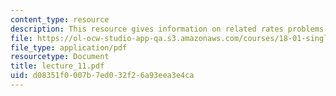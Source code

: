 ```yaml
---
content_type: resource
description: This resource gives information on related rates problems.
file: https://ol-ocw-studio-app-qa.s3.amazonaws.com/courses/18-01-single-variable-calculus-fall-2005/d08351f0007b7ed032f26a93eea3e4ca_lecture_11.pdf
file_type: application/pdf
resourcetype: Document
title: lecture_11.pdf
uid: d08351f0-007b-7ed0-32f2-6a93eea3e4ca
---
```

